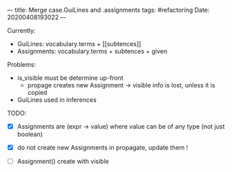 –-
title: Merge case.GuiLines and .assignments
tags: #refactoring
Date: 20200408193022
–-

Currently:
* GuiLines: vocabulary.terms + [[subtences]]
* Assignments: vocabulary.terms + subtences + given

Problems:
* is_visible must be determine up-front
    * propage creates new Assignment → visible info is lost, unless it is copied
* GuiLines used in inferences

TODO:
- [x] Assignments are (expr → value) where value can be of any type (not just boolean)
- [x] do not create new Assignments in propagate, update them !
- [ ] Assignment() create with visible

